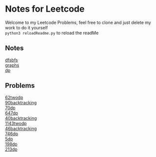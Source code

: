 # Notes for Leetcode
Welcome to my Leetcode Problems, feel free to clone and just delete my work to do it yourself<br>
`python3 reloadReadme.py` to reload the readMe

## Notes
[dfsbfs](./notes/dfsbfs.md)<br>
[graphs](./notes/graphs.md)<br>
[dp](./notes/dp.md)<br>

## Problems
[62twodp](./problems/62twodp.md)<br>
[90backtracking](./problems/90backtracking.md)<br>
[70dp](./problems/70dp.md)<br>
[647dp](./problems/647dp.md)<br>
[40backtracking](./problems/40backtracking.md)<br>
[1143twodp](./problems/1143twodp.md)<br>
[46backtracking](./problems/46backtracking.md)<br>
[746dp](./problems/746dp.md)<br>
[5dp](./problems/5dp.md)<br>
[198dp](./problems/198dp.md)<br>
[213dp](./problems/213dp.md)<br>
